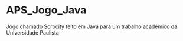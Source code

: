 # APS_Jogo_Java
Jogo chamado Sorocity feito em Java para um trabalho acadêmico da Universidade Paulista
